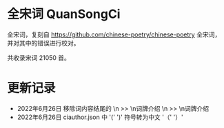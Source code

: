 # 全宋词 QuanSongCi

全宋词，复刻自 https://github.com/chinese-poetry/chinese-poetry 全宋词，并对其中的错误进行校对。

共收录宋词 21050 首。

# 更新记录

- 2022年6月26日 移除词内容结尾的 \n >> \n词牌介绍 \n >> \n词牌介绍
- 2022年6月26日 ciauthor.json 中 '(' ')' 符号转为中文 '（' '）'